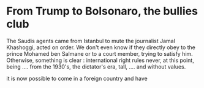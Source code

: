 # From Trump to Bolsonaro, the bullies club
The Saudis agents came from Istanbul to mute the journalist Jamal Khashoggi, acted on order. We don't even know if they directly obey to the prince Mohamed ben Salmane or to a court member, trying to satisfy him. Otherwise, something is clear : international right rules never, at this point, being .... from the 1930's, the dictator's era, tall, .... and without values. 

it is now possible to come in a foreign country and have 